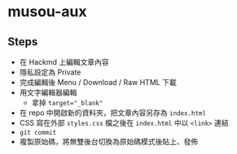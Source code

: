 # musou-aux

## Steps
- 在 Hackmd 上編輯文章內容
- 隱私設定為 Private
- 完成編輯後 Menu / Download / Raw HTML 下載
- 用文字編輯器編輯
  - 拿掉 `target="_blank"`
- 在 repo 中開啟新的資料夾，把文章內容另存為 `index.html`
- CSS 寫在外部 `styles.css` 檔之後在 `index.html` 中以 `<link>` 連結
- `git commit`
- 複製原始碼，將無雙後台切換為原始碼模式後貼上、發佈
